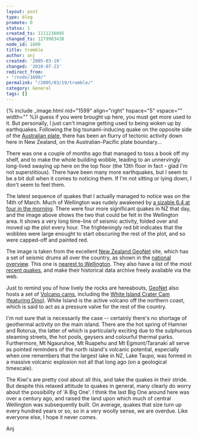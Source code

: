 ```yaml
---
layout: post
type: blog
promote: 0
status: 1
created_ts: 1111236095
changed_ts: 1279903438
node_id: 1600
title: tremble
author: anj
created: '2005-03-19'
changed: '2010-07-23'
redirect_from:
- "/node/1600/"
permalink: "/2005/03/19/tremble/"
category: General
tags: []
---
```

{% include _image.html nid="1599" align="right" hspace="5" vspace="" width="" %}I guess if you were brought up here, you must get more used to it.  But personally, I just can't imagine getting used to being woken up by earthquakes.  Following the big tsunami-inducing quake on the opposite side of the [Australian plate](http://geology.er.usgs.gov/eastern/plates.html), there has been an flurry of tectonic activity down here in New Zealand, on the  Australian-Pacific plate boundary...
<!--break-->
There was one a couple of months ago that managed to toss a book off my shelf, and to make the whole building wobble, leading to an unnervingly long-lived swaying up here on the top floor (the 13th floor in fact - glad I'm not superstitious).  There have been many more earthquakes, but I seem to be a bit dull when it comes to noticing them.  If I'm not sitting or lying down, I don't seem to feel them.

The latest sequence of quakes that I actually managed to notice was on the 14th of March.  Much of Wellington was rudely awakened by [a sizable 6.4 at four in the morning](http://www.geonet.org.nz/x2376455g_l.html).  There were four more significant quakes in NZ that day, and the image above shows the two that could be felt in the Wellington area.  It shows a very long time-line of seismic activity, folded over and moved up the plot every hour.  The frighteningly red bit indicates that the wobbles were large enought to start obscuring the rest of the plot, and so were capped-off and painted red.

The image is taken from the excellent [New Zealand GeoNet](http://www.geonet.org.nz/) site, which has a set of seismic drums all over the country, as shown in the [national overview](http://www.geonet.org.nz/drums.html).  This one is [nearest to Wellington](http://www.geonet.org.nz/snzo-drum.html).  They also have a list of the most [recent quakes](http://www.geonet.org.nz/recent_quakes.html), and make their historical data archive freely available via the web.

Just to remind you of how lively the rocks are hereabouts, [GeoNet](http://www.geonet.org.nz/) also hosts a set of [Volcano cams](http://www.geonet.org.nz/volcanocam.html), including the [White Island Crater Cam (featuring Dino)](http://www.geonet.org.nz/whiteisland.html).  White Island is the active volcano off the northern coast, which is said to act as a pressure valve for the rest of the country.  

I'm not sure that is necessarily the case -- certainly there's no shortage of geothermal activity on the main island.  There are the hot spring of Hamner and Rotorua, the latter of which is particularly exciting due to the sulphurous steaming streets, the hot pools, geysers and colourful thermal parks.  Furthermore, Mt Ngauruhoe, Mt Ruapehu and Mt Egmont/Taranaki all serve as pointed reminders of the north island's volcanic potential, especially when one remembers that the largest lake in NZ, Lake Taupo, was formed in a massive volcanic explosion not all that long ago (on a geological timescale).

The Kiwi's are pretty cool about all this, and take the quakes in their stride.  But despite this relaxed attitude to quakes in general, many clearly do worry about the possibility of 'A Big One'.  I think the last Big One around here was over a century ago, and raised the land upon which much of central Wellington was subsequently built.  On average, quakes that size turn up every hundred years or so, so in a very woolly sense, we are overdue.  Like everyone else, I hope it never comes.

Anj
